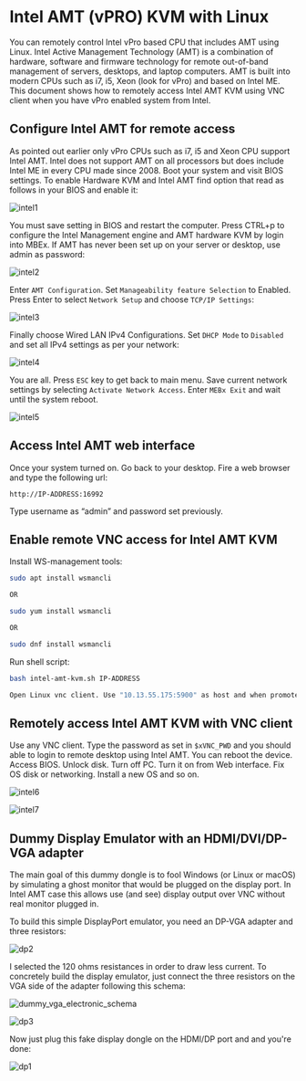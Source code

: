 # Intel AMT (vPRO) KVM with Linux

You can remotely control Intel vPro based CPU that includes AMT using Linux. Intel Active Management Technology (AMT) is a combination of hardware, software and firmware technology for remote out-of-band management of servers, desktops, and laptop computers. AMT is built into modern CPUs such as i7, i5, Xeon (look for vPro) and based on Intel ME. This document shows how to remotely access Intel AMT KVM using VNC client when you have vPro enabled system from Intel.

## Configure Intel AMT for remote access

As pointed out earlier only vPro CPUs such as i7, i5 and Xeon CPU support Intel AMT. Intel does not support AMT on all processors but does include Intel ME in every CPU made since 2008. Boot your system and visit BIOS settings. To enable Hardware KVM and Intel AMT find option that read as follows in your BIOS and enable it:

![intel1](https://user-images.githubusercontent.com/18698204/215517189-8aafca43-92f6-4e9d-b239-f73b8d87f261.jpg)

You must save setting in BIOS and restart the computer. Press CTRL+p to configure the Intel Management engine and AMT hardware KVM by login into MBEx. If AMT has never been set up on your server or desktop, use admin as password:

![intel2](https://user-images.githubusercontent.com/18698204/215518098-927cd9e0-5bae-4f3c-b650-81fb2a37d1c5.jpg)

Enter `AMT Configuration`. Set `Manageability feature Selection` to Enabled. Press Enter to select `Network Setup` and choose `TCP/IP Settings`:

![intel3](https://user-images.githubusercontent.com/18698204/215519050-b5178dcb-5981-4341-80c7-b8801a128346.jpg)

Finally choose Wired LAN IPv4 Configurations. Set `DHCP Mode` to `Disabled` and set all IPv4 settings as per your network:

![intel4](https://user-images.githubusercontent.com/18698204/215519538-2ae36edd-f67a-4a66-8d41-3fa7cfbdd6d3.jpg)

You are all. Press `ESC` key to get back to main menu. Save current network settings by selecting `Activate Network Access`. Enter `MEBx Exit` and wait until the system reboot.

![intel5](https://user-images.githubusercontent.com/18698204/215519887-13cd61e8-5604-4c6e-8d8c-22e01f55d303.jpg)

## Access Intel AMT web interface

Once your system turned on. Go back to your desktop. Fire a web browser and type the following url:

```shell
http://IP-ADDRESS:16992
```

Type username as “admin” and password set previously.

## Enable remote VNC access for Intel AMT KVM

Install WS-management tools:

```bash
sudo apt install wsmancli

OR

sudo yum install wsmancli

OR

sudo dnf install wsmancli
```

Run shell script:

```bash
bash intel-amt-kvm.sh IP-ADDRESS

Open Linux vnc client. Use "10.13.55.175:5900" as host and when promoted enter "P@ssw0rd" as password
```

## Remotely access Intel AMT KVM with VNC client

Use any VNC client. Type the password as set in `$xVNC_PWD` and you should able to login to remote desktop using Intel AMT. You can reboot the device. Access BIOS. Unlock disk. Turn off PC. Turn it on from Web interface. Fix OS disk or networking. Install a new OS and so on.

![intel6](https://user-images.githubusercontent.com/18698204/215522753-d943d610-5fac-4d5f-9f30-82ba07b8cce3.jpg)

![intel7](https://user-images.githubusercontent.com/18698204/215522817-42896492-1d4a-4c86-b1ba-d47089705df8.jpg)

## Dummy Display Emulator with an HDMI/DVI/DP-VGA adapter

The main goal of this dummy dongle is to fool Windows (or Linux or macOS) by simulating a ghost monitor that would be plugged on the display port. In Intel AMT case this allows use (and see) display output over VNC without real monitor plugged in.

To build this simple DisplayPort emulator, you need an DP-VGA adapter and three resistors:

![dp2](https://user-images.githubusercontent.com/18698204/215524698-10b3e869-aae0-47a5-9d57-3d90bcb6eb2a.jpg)

I selected the 120 ohms resistances in order to draw less current. To concretely build the display emulator, just connect the three resistors on the VGA side of the adapter following this schema:

![dummy_vga_electronic_schema](https://user-images.githubusercontent.com/18698204/215525153-4760c107-e10f-41b8-8ee2-e023b750487e.jpg)

![dp3](https://user-images.githubusercontent.com/18698204/215524887-717a7393-8ea7-4feb-8b10-e7e420d7477c.jpg)

Now just plug this fake display dongle on the HDMI/DP port and and you're done:

![dp1](https://user-images.githubusercontent.com/18698204/215525872-6765edd4-eef3-4d78-8839-ca9094ebf738.jpg)
